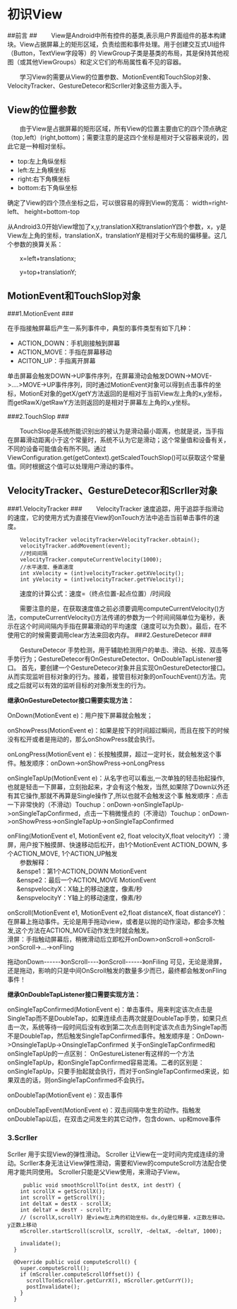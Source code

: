 # 初识View #
##前言 ##
&ensp;&ensp;&ensp;&ensp;View是Android中所有控件的基类,表示用户界面组件的基本构建块。View占据屏幕上的矩形区域，负责绘图和事件处理。用于创建交互式UI组件（Button，TextView字段等）的 ViewGroup子类是基类的布局，其是保持其他视图（或其他ViewGroups）和定义它们的布局属性看不见的容器。

&ensp;&ensp;&ensp;&ensp;学习View的需要从View的位置参数、MotionEvent和TouchSlop对象、VelocityTracker、GestureDetecor和Scrller对象这些方面入手。

## View的位置参数 ##
&ensp;&ensp;&ensp;&ensp;由于View是占据屏幕的矩形区域，所有View的位置主要由它的四个顶点确定（top,left）(right,bottom)；需要注意的是这四个坐标是相对于父容器来说的，因此它是一种相对坐标。

- top:左上角纵坐标
- left:左上角横坐标
- right:右下角横坐标
- bottom:右下角纵坐标

确定了View的四个顶点坐标之后，可以很容易的得到View的宽高：
width=right-left、
height=bottom-top

从Android3.0开始View增加了x,y,translationX和translationY四个参数，x，y是View左上角的坐标，translationX，translationY是相对于父布局的偏移量。这几个参数的换算关系：
	
&ensp;&ensp;&ensp;&ensp;x=left+translationx;

&ensp;&ensp;&ensp;&ensp;y=top+translationY;

## MotionEvent和TouchSlop对象  ##
	
###1.MotionEvent  ###

在手指接触屏幕后产生一系列事件中，典型的事件类型有如下几种：

- ACTION_DOWN：手机刚接触到屏幕 
- ACTION_MOVE：手指在屏幕移动
- ACITON_UP：手指离开屏幕

单击屏幕会触发DOWN->UP事件序列，在屏幕滑动会触发DOWN->MOVE->....>MOVE->UP事件序列，同时通过MotionEvent对象可以得到点击事件的坐标，MotionE对象的getX/getY方法返回的是相对于当前View左上角的x,y坐标，而getRawX/getRawY方法则返回的是相对于屏幕左上角的x,y坐标。

###2.TouchSlop  ###

&ensp;&ensp;&ensp;&ensp;TouchSlop是系统所能识别出的被认为是滑动最小距离，也就是说，当手指在屏幕滑动距离小于这个常量时，系统不认为它是滑动；这个常量值和设备有关，不同的设备可能值会有所不同。通过ViewConfiguration.get(getContext).getScaledTouchSlop()可以获取这个常量值。同时根据这个值可以处理用户滑动的事件。

## VelocityTracker、GestureDetecor和Scrller对象 ##
###1.VelocityTracker  ###
&ensp;&ensp;&ensp;&ensp;VelocityTracker 速度追踪，用于追踪手指滑动的速度，它的使用方式为直接在View的onTouch方法中追击当前单击事件的速度。

    	VelocityTracker velocityTracker=VelocityTracker.obtain();
        velocityTracker.addMovement(event);
        //时间间隔
        velocityTracker.computeCurrentVelocity(1000);
        //水平速度、垂直速度
        int xVelocity = (int)velocityTracker.getXVelocity();
        int yVelocity = (int)velocityTracker.getYVelocity();

&ensp;&ensp;&ensp;&ensp;速度的计算公式：速度=（终点位置-起点位置）/时间段

&ensp;&ensp;&ensp;&ensp;需要注意的是，在获取速度值之前必须要调用computeCurrentVelocity()方法，computeCurrentVelocity()方法传递的参数为一个时间间隔单位为毫秒，表示在这个时间间隔内手指在屏幕滑动的平均速度（速度可以为负数）。最后，在不使用它的时候需要调用clear方法来回收内存。
###2.GestureDetecor ###
  
&ensp;&ensp;&ensp;&ensp;GestureDetecor 手势检测，用于辅助检测用户的单击、滑动、长按、双击等手势行为；GestureDetecor有OnGestureDetector、OnDoubleTapListener接口。
首先，要创建一个GestureDetecor对象并且实现OnGestureDetector接口。从而实现监听目标对象的行为。接着，接管目标对象的onTouchEvent()方法。完成之后就可以有效的监听目标的对象所发生的行为。


**继承OnGestureDetector接口需要实现方法：**  

OnDown(MotionEvent e)：用户按下屏幕就会触发；

onShowPress(MotionEvent e)：如果是按下的时间超过瞬间，而且在按下的时候没有松开或者是拖动的，那么onShowPress就会执行。

onLongPress(MotionEvent e)：长按触摸屏，超过一定时长，就会触发这个事件。触发顺序：onDown->onShowPress->onLongPress

onSingleTapUp(MotionEvent e)：从名字也可以看出,一次单独的轻击抬起操作,也就是轻击一下屏幕，立刻抬起来，才会有这个触发，当然,如果除了Down以外还有其它操作,那就不再算是Single操作了,所以也就不会触发这个事
触发顺序：点击一下非常快的（不滑动）Touchup：onDown->onSingleTapUp->onSingleTapConfirmed，点击一下稍微慢点的（不滑动）Touchup：onDown->onShowPress->onSingleTapUp->onSingleTapConfirmed  

onFling(MotionEvent e1, MotionEvent e2, float velocityX,float velocityY) ：滑屏，用户按下触摸屏、快速移动后松开，由1个MotionEvent ACTION_DOWN, 多个ACTION_MOVE, 1个ACTION_UP触发  
&ensp;&ensp;&ensp;&ensp;参数解释：  
&ensp;&ensp;&ensp;&enspe1：第1个ACTION_DOWN MotionEvent  
&ensp;&ensp;&ensp;&enspe2：最后一个ACTION_MOVE MotionEvent  
&ensp;&ensp;&ensp;&enspvelocityX：X轴上的移动速度，像素/秒  
&ensp;&ensp;&ensp;&enspvelocityY：Y轴上的移动速度，像素/秒     

onScroll(MotionEvent e1, MotionEvent e2,float distanceX, float distanceY)：在屏幕上拖动事件。无论是用手拖动view，或者是以抛的动作滚动，都会多次触发,这个方法在ACTION_MOVE动作发生时就会触发。  
滑屏：手指触动屏幕后，稍微滑动后立即松开onDown>onScroll->onScroll->onScroll->…->onFling

拖动onDown------》onScroll----》onScroll------》onFiling
可见，无论是滑屏，还是拖动，影响的只是中间OnScroll触发的数量多少而已，最终都会触发onFling事件！  
  
**继承OnDoubleTapListener接口需要实现方法：**    

onSingleTapConfirmed(MotionEvent e)：单击事件。用来判定该次点击是SingleTap而不是DoubleTap，如果连续点击两次就是DoubleTap手势，如果只点击一次，系统等待一段时间后没有收到第二次点击则判定该次点击为SingleTap而不是DoubleTap，然后触发SingleTapConfirmed事件。触发顺序是：OnDown->OnsingleTapUp->OnsingleTapConfirmed
关于onSingleTapConfirmed和onSingleTapUp的一点区别： OnGestureListener有这样的一个方法onSingleTapUp，和onSingleTapConfirmed容易混淆。二者的区别是：onSingleTapUp，只要手抬起就会执行，而对于onSingleTapConfirmed来说，如果双击的话，则onSingleTapConfirmed不会执行。

onDoubleTap(MotionEvent e)：双击事件

onDoubleTapEvent(MotionEvent e)：双击间隔中发生的动作。指触发onDoubleTap以后，在双击之间发生的其它动作，包含down、up和move事件  

### 3.Scrller

Scrller 用于实现View的弹性滑动。
Scroller 让View在一定时间内完成连续的滑动。Scrller本身无法让View弹性滑动，需要和View的computeScroll方法配合使用才能共同使用。
Scroller只能是父View使用，来滑动子View。 
 
	     public void smoothScrollTo(int destX, int destY) {
	    int scrollX = getScrollX();
	    int scrollY = getScrollY();
	    int deltaX = destX - scrollX;
	    int deltaY = destY - scrollY;
	    // (scrollX,scrollY) 是view左上角的初始坐标。dx,dy是位移量，x正数左移动。y正数上移动
	    mScroller.startScroll(scrollX, scrollY, -deltaX, -deltaY, 1000);
	 
	    invalidate();
	  }
	 
	  @Override public void computeScroll() {
	    super.computeScroll();
	    if (mScroller.computeScrollOffset()) {
	      scrollTo(mScroller.getCurrX(), mScroller.getCurrY());
	      postInvalidate();
	    }
	  }


